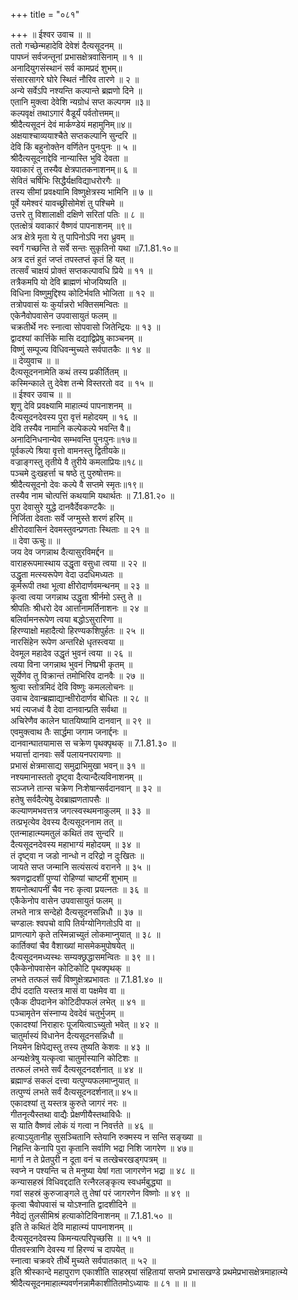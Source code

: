 +++
title = "०८१"

+++
॥ ईश्वर उवाच ॥ ॥  
ततो गच्छेन्महादेवि देवेशं दैत्यसूदनम् ॥  
पापघ्नं सर्वजन्तूनां प्रभासक्षेत्रवासिनाम् ॥ १ ॥  
अनादियुगसंस्थानं सर्व कामप्रदं शुभम्॥  
संसारसागरे घोरे स्थितं नौरिव तारणे ॥ २ ॥  
अन्ये सर्वेऽपि नश्यन्ति कल्पान्ते ब्रह्मणो दिने ॥  
एतानि मुक्त्वा देवेशि न्यग्रोधं सप्त कल्पगम ॥३॥  
कल्पवृक्षं तथाऽगारं वैडूर्यं पर्वतोत्तमम्॥  
श्रीदैत्यसूदनं देवं मार्कण्डेयं महामुनिम्॥४॥  
अक्षयाश्चाव्ययाश्चैते सप्तकल्पानि सुन्दरि ॥  
देवि किं बहुनोक्तेन वर्णितेन पुनःपुनः ॥ ५ ॥  
श्रीदैत्यसूदनाद्देवि नान्यास्ति भुवि देवता ॥  
यवाकारं तु तस्यैव क्षेत्रपातकनाशनम्॥ ६ ॥  
सेवितं चर्षिभिः सिद्धैर्यक्षविद्याधरोरगैः ॥  
तस्य सीमां प्रवक्ष्यामि विष्णुक्षेत्रस्य भामिनि ॥ ७ ॥  
पूर्वे यमेश्वरं यावच्छ्रीसोमेशं तु पश्चिमे ॥  
उत्तरे तु विशालाक्षी दक्षिणे सरितां पतिः ॥ ८ ॥  
एतत्क्षेत्रं यवाकारं वैष्णवं पापनाशनम् ॥९॥  
अत्र क्षेत्रे मृता ये तु पापिनोऽपि नरा ध्रुवम् ॥  
स्वर्गं गच्छन्ति ते सर्वे सन्तः सुकृतिनो यथा ॥7.1.81.१०॥  
अत्र दत्तं हुतं जप्तं तपस्तप्तं कृतं हि यत् ॥  
तत्सर्वं चाक्षयं प्रोक्तं सप्तकल्पावधि प्रिये ॥ ११ ॥  
तत्रैकमपि यो देवि ब्राह्मणं भोजयिष्यति ॥  
विधिना विष्णुमुद्दिश्य कोटिर्भवति भोजिता ॥ १२ ॥  
तत्रोपवासं यः कुर्यान्नरो भक्तिसमन्वितः ॥  
एकेनैवोपवासेन उपवासायुतं फलम् ॥  
चक्रतीर्थे नरः स्नात्वा सोपवासो जितेन्द्रियः ॥ १३ ॥  
द्वादश्यां कार्त्तिके मासि दद्याद्विप्रेषु काञ्चनम् ॥  
विष्णुं सम्पूज्य विधिवन्मुच्यते सर्वपातकैः ॥ १४ ॥  
॥ देव्युवाच ॥ ॥  
दैत्यसूदननामेति कथं तस्य प्रकीर्तितम् ॥  
कस्मिन्काले तु देवेश तन्मे विस्तरतो वद ॥ १५ ॥  
॥ ईश्वर उवाच ॥ ॥  
शृणु देवि प्रवक्ष्यामि माहात्म्यं पापनाशनम् ॥  
दैत्यसूदनदेवस्य पुरा वृत्तं महोदयम् ॥ १६ ॥  
देवि तस्यैव नामानि कल्पेकल्पे भवन्ति वै॥  
अनादिनिधनान्येव सम्भवन्ति पुनःपुनः॥१७॥  
पूर्वकल्पे श्रिया वृत्तो वामनस्तु द्वितीयके॥  
वज्राङ्गस्तु तृतीये वै तुरीये कमलाप्रियः॥१८॥  
पञ्चमे दुःखहर्त्ता च षष्ठे तु पुरुषोत्तमः॥  
श्रीदैत्यसूदनो देवः कल्पे वै सप्तमे स्मृतः॥१९॥  
तस्यैव नाम चोत्पत्तिं कथयामि यथार्थतः ॥ 7.1.81.२० ॥  
पुरा देवासुरे युद्धे दानवैर्देवकण्टकैः ॥  
निर्जिता देवताः सर्वे जग्मुस्ते शरणं हरिम् ॥  
क्षीरोदवासिनं देवमस्तुवन्प्रणताः स्थिताः ॥ २१ ॥  
॥ देवा ऊचुः॥ ॥  
जय देव जगन्नाथ दैत्यासुरविमर्द्दन ॥  
वाराहरूपमास्थाय उद्धृता वसुधा त्वया ॥ २२ ॥  
उद्धृता मत्स्यरूपेण वेदा उदधिमध्यतः ॥  
कूर्मरूपी तथा भूत्वा क्षीरोदार्णवमन्थनम् ॥ २३ ॥  
कृत्वा त्वया जगन्नाथ उद्धृता श्रीर्नमो ऽस्तु ते ॥  
श्रीपतिः श्रीधरो देव आर्त्तानामर्तिनाशनः ॥ २४ ॥  
बलिर्वामनरूपेण त्वया बद्धोऽसुरारिणा ॥  
हिरण्याक्षो महादैत्यो हिरण्यकशिपुर्हतः ॥ २५ ॥  
नारसिंहेन रूपेण अन्तरिक्षे धृतस्त्वया ॥  
देवमूल महादेव उद्धृतं भुवनं त्वया ॥ २६ ॥  
त्वया विना जगन्नाथ भुवनं निष्प्रभी कृतम् ॥  
सूर्येणेव तु विक्रान्तं तमोभिरिव दानवैः ॥ २७ ॥  
श्रुत्वा स्तोत्रमिदं देवि विष्णुः कमललोचनः ॥  
उवाच देवान्ब्रह्माद्यान्क्षीरोदार्णव बोधितः ॥ २८ ॥  
भयं त्यजध्वं वै देवा दानवान्प्रति सर्वथा ॥  
अचिरेणैव कालेन घातयिष्यामि दानवान् ॥ २९ ॥  
एवमुक्त्वाथ तैः सार्द्धमा जगाम जनार्द्दनः ॥  
दानवान्घातयामास स चक्रेण पृथक्पृथक् ॥ 7.1.81.३० ॥  
भयार्त्ता दानवाः सर्वे पलायनपरायणाः ॥  
प्रभासं क्षेत्रमासाद्य समुद्राभिमुखा भवन्॥ ३१ ॥  
नश्यमानास्ततो दृष्ट्वा दैत्यान्दैत्यविनाशनम् ॥  
सञ्जघ्ने तान्स चक्रेण निःशेषान्सर्वदानवान् ॥ ३२ ॥  
हतेषु सर्वदैत्येषु देवब्राह्मणतापसैः ॥  
कल्याणमभवत्तत्र जगत्स्वस्थमनाकुलम् ॥ ३३ ॥  
तत्प्रभृत्येव देवस्य दैत्यसूदननाम तत् ॥  
एतन्माहात्म्यमतुलं कथितं तव सुन्दरि ॥  
दैत्यसूदनदेवस्य महाभाग्यं महोदयम् ॥ ३४ ॥  
तं दृष्ट्वा न जडो नान्धो न दरिद्रो न दुःखितः ॥  
जायते सप्त जन्मानि सत्यंसत्यं वरानने ॥ ३५ ॥  
श्रवणद्वादशीं पुण्यां रोहिण्यां चाष्टमीं शुभाम् ॥  
शयनोत्थापनीं चैव नरः कृत्वा प्रयत्नतः ॥ ३६ ॥  
एकैकेनोप वासेन उपवासायुतं फलम् ॥  
लभते नात्र सन्देहो दैत्यसूदनसन्निधौ ॥ ३७ ॥  
चण्डालः श्वपचो वापि तिर्यग्योनिगतोऽपि वा ॥  
प्राणत्यागे कृते तस्मिन्नाच्युतं लोकमाप्नुयात् ॥ ३८ ॥  
कार्तिक्यां चैव वैशाख्यां मासमेकमुपोषयेत् ॥  
दैत्यसूदनमध्यस्थः सम्यक्छ्रद्धासमन्वितः ॥ ३९ ॥।  
एकैकेनोपवासेन कोटिकोटि पृथक्पृथक् ॥  
लभते तत्फलं सर्वं विष्णुक्षेत्रप्रभावतः ॥ 7.1.81.४० ॥  
दीपं ददाति यस्तत्र मासं वा पक्षमेव वा ॥  
एकैक दीपदानेन कोटिदीपफलं लभेत् ॥ ४१ ॥  
पञ्चामृतेन संस्नाप्य देवदेवं चतुर्भुजम् ॥  
एकादश्यां निराहारः पूजयित्वाऽच्युतो भवेत् ॥ ४२ ॥  
चातुर्मास्यं विधानेन दैत्यसूदनसन्निधौ ॥  
नियमेन क्षिपेद्यस्तु तस्य तुष्यति केशवः ॥ ४३ ॥  
अन्यक्षेत्रेषु यत्कृत्वा चातुर्मास्यानि कोटिशः ॥  
तत्फलं लभते सर्वं दैत्यसूदनदर्शनात् ॥ ४४ ॥  
ब्रह्माण्डं सकलं दत्त्वा यत्पुण्यफलमाप्नुयात् ॥  
तत्पुण्यं लभते सर्वं दैत्यसूदनदर्शनात्॥ ४५॥  
एकादश्यां तु यस्तत्र कुरुते जागरं नरः ॥  
गीतनृत्यैस्तथा वाद्यैः प्रेक्षणीयैस्तथाविधैः ॥  
स याति वैष्णवं लोकं यं गत्वा न निवर्त्तते ॥ ४६ ॥  
हत्याऽयुतानीह सुसञ्चितानि स्तेयानि रुक्मस्य न सन्ति सङ्ख्या ॥  
निहन्ति केनापि पुरा कृतानि सर्वाणि भद्रा निशि जागरेण ॥ ४७॥  
मार्गा न ते प्रेतपुरी न दूता वनं च तत्खेचरखड्गपत्रम् ॥  
स्वप्ने न पश्यन्ति च ते मनुष्या येषां गता जागरणेन भद्रा ॥ ४८ ॥  
कन्यासहस्रं विधिवद्ददाति रत्नैरलङ्कृत्य स्वधर्मबुद्ध्या ॥  
गवां सहस्रं कुरुजाङ्गले तु तेषां परं जागरणेन विष्णोः ॥ ४९ ॥  
कृत्वा चैवोपवासं च योऽश्नाति द्वादशीदिने ॥  
नैवेद्यं तुलसीमिश्रं हत्याकोटिविनाशनम् ॥ 7.1.81.५० ॥  
इति ते कथितं देवि माहात्म्यं पापनाशनम् ॥  
दैत्यसूदनदेवस्य किमन्यत्परिपृच्छसि ॥ ॥ ५१ ॥  
पीतवस्त्राणि देवस्य गां हिरण्यं च दापयेत् ॥  
स्नात्वा चक्रवरे तीर्थे मुच्यते सर्वपातकात् ॥ ५२ ॥  
इति श्रीस्कान्दे महापुराण एकाशीति साहस्र्यां संहितायां सप्तमे प्रभासखण्डे प्रथमेप्रभासक्षेत्रमाहात्म्ये श्रीदैत्यसूदनमाहात्म्यवर्णनन्नामैकाशीतितमोऽध्यायः ॥ ८१ ॥ ॥ ॥